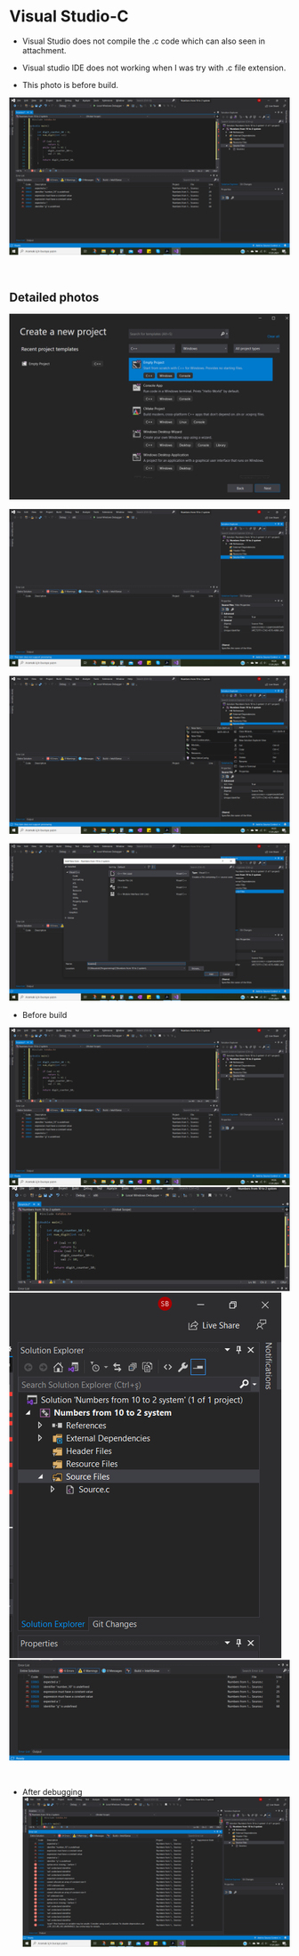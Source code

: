 # Visual Studio-C

+ Visual Studio does not compile the .c code which can also seen in attachment. 

+ Visual studio IDE does not working when I was try with .c file extension.

+ This photo is before build.

![Compile file](2021-01-17_8.png)

<br/>

## Detailed photos

![Compile file](2021-01-17-4.png)

![Compile file](2021-01-17_5.png)

![Compile file](2021-01-17_6.png)

![Compile file](2021-01-17_7.png)
+ Before build

![Compile File](2021-01-17_8.png)
![Compile File](2021-01-17_8-2.png)
![Compile File](2021-01-17_8-3.png)
![Compile File](2021-01-17_8-4.png)

<br/>

+ After debugging
![Compile File](2021-01-17_12.png)
